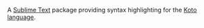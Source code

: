 A [Sublime Text](https://sublimetext.com) package providing syntax highlighting
for the [Koto language](https://github.com/koto-lang/koto).
